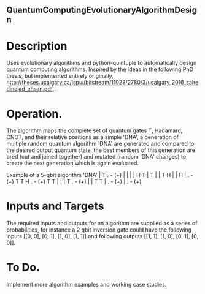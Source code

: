 ## QuantumComputingEvolutionaryAlgorithmDesign

# Description
Uses evolutionary algorithms and python-quintuple to automatically design quantum computing algorithms. Inspired by the ideas in the following PhD thesis, but implemented entirely originally, http://theses.ucalgary.ca/jspui/bitstream/11023/2780/3/ucalgary_2016_zahedinejad_ehsan.pdf,.

# Operation.
The algorithm maps the complete set of quantum gates T, Hadamard, CNOT, and their relative positions as a simple 'DNA', a generation of multiple random quantum algorithm 'DNA' are generated and compared to the desired output quantum state, the best members of this generation are bred (cut and joined together) and mutated (random 'DNA' changes) to create the next generation which is again evaluated.

Example of a 5-qbit algorithm 'DNA'
    |    T    . - (+)    |
    |    |    |    H    T
    |    T    |    |    T
    H    |    |    H    |
    . - (+)    T    T    H
    . - (+)    T    T    |
    |    |    T    . - (+)
    |    |    T    T    |
    . - (+)    |    . - (+)

# Inputs and Targets
The required inputs and outputs for an algorithm are supplied as a series of probabilities, for instance a 2 qbit inversion gate could have the following inputs [[0, 0], [0, 1], [1, 0], [1, 1]] and following outputs [[1, 1], [1, 0], [0, 1], [0, 0]].

# To Do.
Implement more algorithm examples and working case studies.

